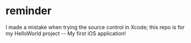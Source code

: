# reminder

I made a mistake when trying the source control in Xcode; this repo is for my HelloWorld project -- My first iOS application!
